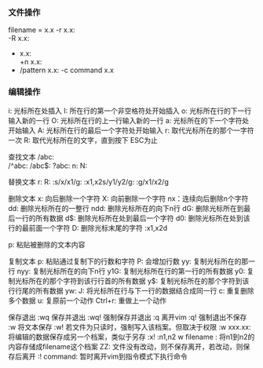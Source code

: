 ### 文件操作
filename = x.x
-r x.x:			
-R x.x:			
+ x.x:		
+n x.x:
+ /pattern x.x:
-c command x.x


### 编辑操作
i:	光标所在处插入
I:	所在行的第一个非空格符处开始插入
o:	光标所在行的下一行输入新的一行
O:  光标所在行的上一行输入新的一行
a:	光标所在的下一个字符处开始输入
A:	光标所在行的最后一个字符处开始输入
r:	取代光标所在的那个一字符一次
R:	取代光标所在的文字，直到按下 ESC为止

查找文本
/abc:	
/^abc:
/abc$:
?abc:
n:
N:

替换文本
r:
R:
:s/x/x1/g:
:x1,x2s/y1/y2/g:
:g/x1/x2/g

删除文本
x: 向后删除一个字符		X: 向前删除一个字符		nx：连续向后删除n个字符
dd:	删除光标所在的一整行
ndd: 删除光标所在的向下n行
dG: 删除光标所在到最后一行的所有数据
d$:	删除光标所在处到最后一个字符
d0:	删除光标所在处到该行的最前面一个字符
D:	删除光标末尾的字符
:x1,x2d

p: 粘贴被删除的文本内容

复制文本
p: 粘贴通过复制下的行数和字符
P: 会增加行数
yy: 复制光标所在的那一行
nyy: 复制光标所在的向下n行
y1G: 复制光标所在行的第一行的所有数据
y0:	复制光标所在的那个字符到该行行首的所有数据
y$: 复制光标所在的那个字符到该行行尾的所有数据
yw: 
J:	将光标所在行与下一行的数据结合成同一行
c:	重复删除多个数据
u:  复原前一个动作
Ctrl+r:	重做上一个动作

保存退出
:wq	保存并退出
:wq! 强制保存并退出
:q  离开vim
:q! 强制退出不保存
:w	将文本保存
:w!	若文件为只读时，强制写入该档案。但取决于权限
:w xxx.xx:  将编辑的数据保存成另一个档案，类似于另存
:x! 
:n1,n2 w filename	:	将n1到n2的内容存储成filename这个档案
ZZ: 文件没有改动，则不保存离开，若改动，则保存后离开
:! command:	 暂时离开vim到指令模式下执行命令






